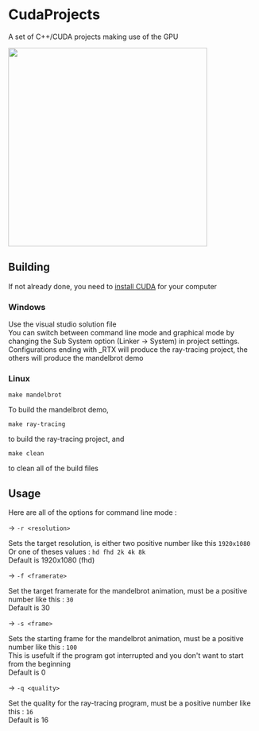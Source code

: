 # CudaProjects
A set of C++/CUDA projects making use of the GPU

<img src="https://github.com/getItemFromBlock/CudaProjects/blob/main/Assets/renders/final_render_q1024.jpg" height="400" />

## Building
If not already done, you need to [install CUDA](https://docs.nvidia.com/cuda/cuda-quick-start-guide/index.html) for your computer
### Windows
Use the visual studio solution file  
You can switch between command line mode and graphical mode by changing the Sub System option (Linker -> System) in project settings.  
Configurations ending with _RTX will produce the ray-tracing project, the others will produce the mandelbrot demo
### Linux
```make mandelbrot```  

To build the mandelbrot demo,  

```make ray-tracing```  

to build the ray-tracing project, and  


```make clean```  

to clean all of the build files

## Usage
Here are all of the options for command line mode :  

-> ```-r <resolution>```  

Sets the target resolution, <resolution> is either two positive number like this ```1920x1080```  
Or one of theses values : ```hd fhd 2k 4k 8k```  
Default is 1920x1080 (fhd)

-> ```-f <framerate>```  

Set the target framerate for the mandelbrot animation, <framerate> must be a positive number like this : ```30```  
Default is 30

-> ```-s <frame>```   

Sets the starting frame for the mandelbrot animation, <frame> must be a positive number like this : ```100```  
This is usefult if the program got interrupted and you don't want to start from the beginning  
Default is 0

-> ```-q <quality>```  

Set the quality for the ray-tracing program, <quality> must be a positive number like this : ```16```  
Default is 16
